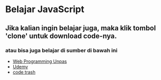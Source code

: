 # Belajar JavaScript

## Jika kalian ingin belajar juga, maka klik tombol 'clone' untuk download code-nya.

### atau bisa juga belajar di sumber di bawah ini

* [Web Programming Unpas](https://www.youtube.com/channel/UCkXmLjEr95LVtGuIm3l2dPg)
* [Udemy](https://www.udemy.com)
* [code trash](https://github.com/codetrash/koleksi-belajar-javascript)
